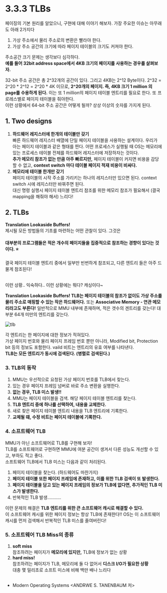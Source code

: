 # 3.3.3 TLBs
페이징의 기본 원리를 알았으니, 구현에 대해 이야기 해보자. 가장 주요한 이슈는 아무래도 아래 2가지다
1. 가상 주소에서 물리 주소로의 변환은 빨라야 한다.
2. 가상 주소 공간의 크기에 따라 페이지 테이블의 크기도 커져야 한다.


주소공간 크기 문제는 생각보다 심각하다.  <br>
**예를 들어 32bit address space에서 4KB 크기의 페이지를 사용하는 경우를 살펴보자.** <br>

32-bit 주소 공간은 총 2^32개의 공간이 있다. 그리고 4KB는 2^12 Byte이다. 2^32 = 2^20 * 2^12 = 2^20 * 4K 이므로, **2^20개의 페이지. 즉, 4KB 크기 1 million 의 page를 수용하게 된다.** 이는 또 1 million의 페이지 테이블 엔트리를 필요로 한다. 또 프로레스별로 페이지 테이블을 줘야한다. <br>
이런 상황에서 64-bit 주소 공간은 어떻게 될까? 상상 이상의 숫자를 가지게 된다.


## 1. Two designs
1. **하드웨어 레지스터에 한개의 테이블만 갖기** <br>
빠른 하드웨어 레지스터 배열에 단일 페이지 테이블을 사용하는 설계이다. 우리가 아는 페이지 테이블과 같은 형태를 띈다. 어떤 프로세스가 실행될 때 OS는 메모리에 있는 프로세스 테이블 전체를 하드웨어 레지스터에 저장하자는 것이다. <br> **추가 메모리 참조가 없는 만큼 아주 빠르지만,** 페이지 테이블이 커지면 비용을 감당할 수 없고, **context switch 마다 테이블 페이지 적재 비용이 비싸다.**
2. **메모리에 테이블 한개만 갖기** <br> 페이지 테이블의 시작 주소를 가리키는 하나의 레지스터만 있으면 된다. context switch 시에 레지스터만 바꿔주면 된다. <br> 대신 명령 실행시 페이지 테이블 엔트리 참조를 위한 메모리 참조가 필요해서 (결국 mapping을 해줘야 해서) 느리다!

## 2. TLBs
**Translation Lookaside Buffers!** <br>
제시될 모든 방법들의 기초를 마련하는 어떤 관찰이 있다. 그것은 
#### 대부분의 프로그램들은 적은 개수의 페이지들을 집중적으로 참조하는 경향이 있다는 것이다. :star:
결국 페이지 테이블 엔트리 중에서 일부만 빈번하게 참조되고, 다른 엔트리 들은 아주 드물게 참조된다! <br> <br>

이런 상황.. 익숙하다.. 이런 상황에는 뭐다? 캐싱이다~ <br>

**Translation Lookaside Buffers! TLB는 페이지 테이블의 참조가 없이도 가상 주소를 물리 주소로 매핑할 수 있는 작은 하드웨어다.** 또는 **Associative Memory - 연관 메모리라고도 부른다!** 일반적으로 MMU 내부에 존재하며, 적은 갯수의 겐트리를 갖는다! 대부분 64개 미만의 엔트리를 갖는다. <br>

![tlb](https://user-images.githubusercontent.com/71186266/206868261-3aeaa47d-7166-437a-8e62-f343d15f2cd9.png)


각 엔트리는 한 페이지에 대한 정보가 적혀있다. <br>
가상 페이지 번호와 물리 페이지 프레임 번호 뿐만 아니라, Modified bit, Protection bit 등의 정보도 포함한다. vaild 비트는 엔트리의 유효 여부를 나타낸다. <br>
**TLB는 모든 엔트리가 동시에 검색된다. (병렬로 검색된다.)**

### 3. TLB의 동작
1. MMU는 우선적으로 요청된 가상 페이지 번호를 TLB에서 찾는다.
2. 있는 경우 페이지 프레임 넘버로 바로 주소 변환을 실행한다.
3. **없는 경우, TLB 미스 발생!!**
4. MMU는 페이지 테이블을 검색. 해당 페이지 테이블 엔트리를 찾는다.
5. **TLB 엔트리 중에 하나를 선택하여, 내용을 교체한다.**
6. 새로 찾은 페이지 테이블 엔트리 내용을 TLB 엔트리에 기록한다.
7. **교체될 떄, 수정 비트는 페이지 테이블에 기록한다.**  

### 4. 소프트웨어 TLB
MMU가 아닌 소프트웨어로 TLB를 구현해 보자! <br>
TLB를 소프트웨어로 구현하면 MMU에 여분 공간이 생겨서 다른 성능도 개선할 수 있고, 부하도 적고 좋다. <br>
소프트웨어 TLB에서 TLB 미스는 다음과 같이 처리된다. 
1. 페이지 테이블을 찾는다. (하드웨어도 마찬가지)
2. **페이지 테이블 또한 페이지 프레임에 존재하고, 이를 위한 TLB 검색이 또 발생한다.**
3. **페이지 테이블을 담고 있는 페이지 프레임의 정보가 TLB에 없다면, 추가적인 TLB 미스가 발생한다.**
4. 반복적인 TLB 발생...........

이런 문제의 해결은 **TLB 엔트리를 위한 큰 소프트웨어 캐시로 해결할 수 있다.** <br>
이 소프트웨어 캐시를 위한 페이지 정보는 항상 TLB에 존재한다!! OS는 이 소프트웨어 캐시를 먼저 검색해서 반복적인 TLB 미스를 줄여버린다!

### 5. 소프트웨어 TLB Miss의 종류
1. **soft miss** <br> 참조하려는 페이지가 **메모리에 있지만,** TLB에 정보가 없는 상황
2. **hard miss!** <br> 참조하려는 페이지가 TLB, 메모리에 둘 다 없어서 **디스크 I/O가 필요한 상황** <br> 대충 몇 밀리초로 소프트 미스에 비해 백만 배나 느리다


## 
- Modern Operating Systems <ANDRWE S. TANENBAUM 저>
